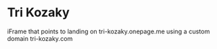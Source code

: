 # Tri Kozaky

iFrame that points to landing on tri-kozaky.onepage.me using a custom domain tri-kozaky.com